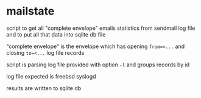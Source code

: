 # mailstate

script to get all "complete envelope" emails statistics from sendmail
log file and to put all that data into sqlite db file

"complete envelope" is the envelope which has opening `from=<...` and
closing `to=<...` log file records

script is parsing log file provided with option `-l` and groups
records by id

log file expected is freebsd syslogd

results are written to sqlite db

